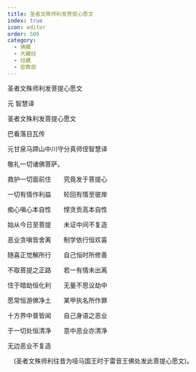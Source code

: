 ```yaml
---
title: 圣者文殊师利发菩提心愿文
index: true
icon: editor
order: 506
category:
  - 佛藏
  - 大藏经
  - 经藏
  - 密教部
---
```


  圣者文殊师利发菩提心愿文  

元 智慧译  

圣者文殊利发菩提心愿文  

巴看落目瓦传  

元甘泉马蹄山中川守分真师侄智慧译  

敬礼一切诸佛菩萨。  

救护一切面前住　　究竟发于菩提心  

一切有情作利益　　轮回有情至彼岸  

痴心嗔心本自性　　悭贪贡高本自性  

始从今日至菩提　　未证中间不复造  

恶业贪嗔皆舍离　　制学依行恒欢喜  

随喜正觉解所行　　自己恒时所修善  

不取菩提之正路　　若一有情未出离  

住于暗劫恒化利　　无量不思议劫中  

愿常恒游佛净土　　某甲执名所作罪  

十方界中普皆闻　　自己身语之恶业  

于一切处恒清净　　意中恶业亦清净  

无边恶业不复造  

　(圣者文殊师利往昔为哑马国王时于雷音王佛处发此菩提心愿文)。  
